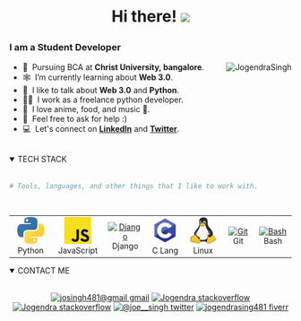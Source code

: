<!--   ![profile view count](https://komarev.com/ghpvc/?username=Joe-Sin7h&style=flat-square) -->
 
 <h1 width=100% ><p align=center>Hi there! <img src="https://raw.githubusercontent.com/MartinHeinz/MartinHeinz/master/wave.gif" width="30px"></p>
 </h1>
 

 
<h3 align="left">I am a Student Developer</h3>

 
 <a href="#Joe-Sin7h-title">
  <img src="https://github-readme-stats.vercel.app/api?username=joesinghh&show_icons=true&theme=react&count_private=true&include_all_commits=true&hide_border=true" alt="JogendraSingh" align="right" />
</a>


- 🏫 &nbsp;Pursuing BCA at **Christ University, bangalore**.
- 🕸️ &nbsp;I’m currently learning about **Web 3.0**.
- 💬 &nbsp;I like to talk about **Web 3.0** and **Python**.
- 👨‍💼 &nbsp;I work as a freelance python developer.
- 🍓 &nbsp;I love anime, food, and music 🎵.
- 🔮 &nbsp;Feel free to ask for help :)
- 💻 &nbsp;Let's connect on **[LinkedIn]** and **[Twitter]**.

<br>

<details open>
 
<summary style="cursor: pointer;">TECH STACK</summary>
<br>

 ```Python
 # Tools, languages, and other things that I like to work with.
 ```
<div align=left>
<br> 

<table align="center">
  <tr>
    <td align="center" width="96">
      <a href="#suhailkakar-tech">
        <img src="./img/Python.png" width="48" height="48" alt="Python" />
      </a>
      <br>Python
    </td>
   <td align="center" width="96">
      <a href="#suhailkakar-tech">
        <img src="./img/Javascript.svg" width="48" height="48" alt="JavaScript" />
      </a>
      <br>JavaScript
    </td>
    <td align="center" width="96">
      <a href="#suhailkakar-tech">
        <img src="https://cdn.worldvectorlogo.com/logos/django.svg" width="48" height="48" alt="Django" />
      </a>
      <br>Django
    </td>
   <td align="center" width="96"> 
      <a href="#suhailkakar-tech" >
        <img src="./img/C.png" width="48" height="48" alt="C" />
      </a>
      <br>C Lang
    </td>
   <td align="center" width="96">
      <a href="#suhailkakar-tech" >
        <img src="./img/Linux.svg" width="48" height="48" alt="Linux" />
      </a>
      <br>Linux
    <td align="center" width="96">
      <a href="#suhailkakar-tech" >
        <img src="https://upload.wikimedia.org/wikipedia/commons/thumb/3/3f/Git_icon.svg/1200px-Git_icon.svg.png" width="48" height="48" alt="Git" />
      </a>
      <br>Git
    </td>
   <td align="center" width="96">
      <a href="#suhailkakar-tech">
        <img src="https://bashlogo.com/img/symbol/png/full_colored_dark.png" width="48" height="48" alt="Bash" />
      </a>
      <br>Bash
    </td>
    

  </tr>
  

<!--   <tr>
    
   
  </tr> -->
    
</table>

</div>
</details>

<details open>
<summary style="cursor: pointer;">CONTACT ME</summary>
<div align=center>
<br>
 
[![josingh481@gmail gmail](https://img.shields.io/badge/Gmail-D14836?style=style=flat-square&logo=gmail&logoColor=white&color=lightblue)](mailto:josingh481@gmail.com)
[![Jogendra stackoverflow](https://img.shields.io/badge/-STACKOVERFLOW-D14836?style=style=flat-square&logo=stackoverflow&logoColor=white&color=orange)](https://stackoverflow.com/users/14537080/jogendra?tab=profile)
[![Jogendra stackoverflow](https://img.shields.io/badge/-LINKEDIN-D14836?style=style=flat-square&logo=linkedin&logoColor=white&color=blue)](https://www.linkedin.com/in/jogendra-singh-bangalore/)
[![@joe__singh twitter](https://img.shields.io/badge/-TWITTER-informational?style=style=flat-square&logo=twitter&logoColor=white&color=blue)](https://twitter.com/iamjogendra/)
[![jogendrasing481 fiverr](https://img.shields.io/badge/-FIVERR-informational?style=style=flat-square&logo=fiverr&logoColor=white&color=brightgreen)](https://fiverr.com/jogendrasing481)
<!-- [![code.with.joe instagram](https://img.shields.io/badge/-INSTAGRAM-informational?style=style=flat-square&logo=instagram&logoColor=white&color=grey)](https://instagram.com/codezeal/) -->
 <!-- [![Code With Joe youtube](https://img.shields.io/badge/-YOUTUBE-informational?style=style=flat-square&logo=youtube&logoColor=white&color=red)](https://www.youtube.com/channel/UCMBs4E6MY4qjEVJBywr7l5Q) -->
</div>
</details>

<!-- <details open>
<summary style="cursor: pointer;">GITHUB STATS</summary>
<br>
<div align=center>
 
[![Jogendra's github activity graph](https://activity-graph.herokuapp.com/graph?username=Joe-Sin7h&hide_border=true)](https://github.com/Joe-Sin7h)
 
 
</div>
</details> -->


 
[linkedin]: https://www.linkedin.com/in/jogendra-singh-bangalore "LinkedIn"
[twitter]: https://twitter.com/iamjogendra "Twitter"


<!-- GIFs -->
<!--  <img src="https://uploads.scratch.mit.edu/users/avatars/59579291.png" align="right"> -->
<!--  <img src="https://64.media.tumblr.com/43c1972d9db3d346cfb28ec27abed385/tumblr_os8i9xDnKF1ru8sjvo1_250.gif" align='right' height="250px" width="150px">  -->
<!--
Ichigo 
<img src="https://c.tenor.com/MV927m9Xw1UAAAAi/ichigo-kurusaki-hollow.gif" >
 Itachi
<img src="https://uploads.scratch.mit.edu/users/avatars/59579291.png" align="bottom">
<img src="https://uploads.scratch.mit.edu/users/avatars/59579291.png" align="right" height="250px" width="200px">
Sasuke
<img src="https://c.tenor.com/Yu4CqdVSg7gAAAAj/sasuke-sword.gif" align='right'>
wave
<img src="https://raw.githubusercontent.com/MartinHeinz/MartinHeinz/master/wave.gif" width="30px">
-->
